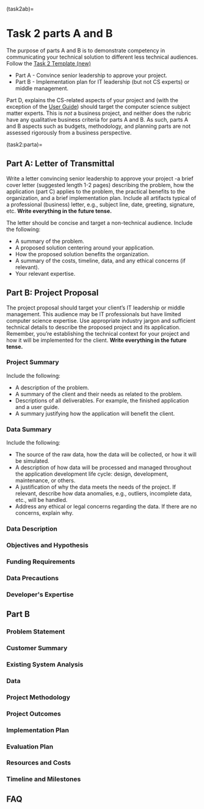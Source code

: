 
(task2ab)=

# Task 2 parts A and B

The purpose of parts A and B is to demonstrate competency in communicating your technical solution to different less technical audiences. Follow the [Task 2 Template (new)](https://westerngovernorsuniversity-my.sharepoint.com/:w:/g/personal/jim_ashe_wgu_edu/EWqB1zvgCDVMjsSivPMmFzYB4oUX-bj8Y5r4MjZt7f9xlQ?e=3F6xr2)

- Part A - Convince senior leadership to approve your project.
- Part B - Implementation plan for IT leadership (but not CS experts) or middle management.

Part D, explains the CS-related aspects of your project and (with the exception of the [User Guide](task2d:userguide)) should target the computer science subject matter experts. This is *not* a business project, and neither does the rubric have any qualitative business criteria for parts A and B. As such, parts A and B aspects such as budgets, methodology, and planning parts are not assessed rigorously from a business perspective.


(task2:parta)=

## Part A: Letter of Transmittal

Write a letter convincing senior leadership to approve your project -a brief cover letter (suggested length 1-2 pages) describing the problem, how the application (part C) applies to the problem, the practical benefits to the organization, and a brief implementation plan. Include all artifacts typical of a professional (business) letter, e.g., subject line, date, greeting, signature, etc. **Write everything in the future tense.**

The letter should be concise and target a non-technical audience. Include the following:

- A summary of the problem.
- A proposed solution centering around your application.
- How the proposed solution benefits the organization.
- A summary of the costs, timeline, data, and any ethical concerns (if relevant).
- Your relevant expertise.

## Part B: Project Proposal

The project proposal should target your client’s IT leadership or middle management. This audience may be IT professionals but have limited computer science expertise. Use appropriate industry jargon and sufficient technical details to describe the proposed project and its application. Remember, you’re establishing the technical context for your project and how it will be implemented for the client. **Write everything in the future tense.**

### Project Summary

Include the following:

- A description of the problem.
- A summary of the client and their needs as related to the problem.
- Descriptions of all deliverables. For example, the finished application and a user guide.
- A summary justifying how the application will benefit the client.  

### Data Summary

Include the following:

- The source of the raw data, how the data will be collected, or how it will be simulated.  
- A description of how data will be processed and managed throughout the application development life cycle: design, development, maintenance, or others.
- A justification of why the data meets the needs of the project. If relevant, describe how data anomalies, e.g., outliers, incomplete data, etc., will be handled.
- Address any ethical or legal concerns regarding the data. If there are no concerns, explain why.  

### Data Description

### Objectives and Hypothesis

### Funding Requirements

### Data Precautions

### Developer's Expertise

## Part B

### Problem Statement

### Customer Summary

### Existing System Analysis

### Data

### Project Methodology

### Project Outcomes

### Implementation Plan

### Evaluation Plan

### Resources and Costs

### Timeline and Milestones

## FAQ
